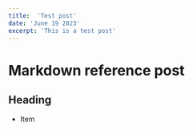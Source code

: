 ```yaml
---
title:  'Test post'
date: 'June 19 2023'
excerpt: 'This is a test post'
---
```


# Markdown reference post

## Heading

* Item

